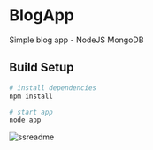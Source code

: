 # BlogApp
Simple blog app - NodeJS MongoDB

## Build Setup

``` bash
# install dependencies
npm install

# start app
node app
```
![ssreadme](https://user-images.githubusercontent.com/22790764/37362385-13dce928-2706-11e8-833e-33357a8337d6.png)

